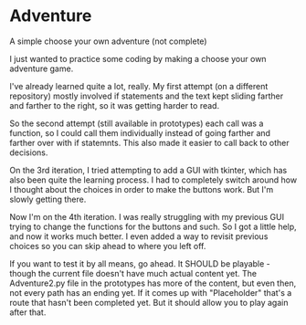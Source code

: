 # Adventure
A simple choose your own adventure (not complete)

I just wanted to practice some coding by making a choose your own adventure game.

I've already learned quite a lot, really.
My first attempt (on a different repository) mostly involved if statements and the text kept sliding farther and farther to the right, so it was getting harder to read.

So the second attempt (still available in prototypes) each call was a function, so I could call them individually instead of going farther and farther over with if statemnts. This also made it easier to call back to other decisions.

On the 3rd iteration, I tried attempting to add a GUI with tkinter, which has also been quite the learning process.  I had to completely switch around how I thought about the choices in order to make the buttons work.  But I'm slowly getting there.

Now I'm on the 4th iteration.  I was really struggling with my previous GUI trying to change the functions for the buttons and such.  So I got a little help, and now it works much better.  I even added a way to revisit previous choices so you can skip ahead to where you left off.

If you want to test it by all means, go ahead.
It SHOULD be playable - though the current file doesn't have much actual content yet.
The Adventure2.py file in the prototypes has more of the content, but even then, not every path has an ending yet. If it comes up with "Placeholder" that's a route that hasn't been completed yet.
But it should allow you to play again after that.
